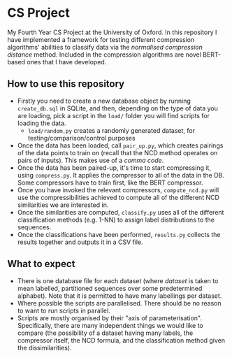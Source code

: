 # CS Project
My Fourth Year CS Project at the University of Oxford.
In this repository I have implemented a framework for testing different compression algorithms' abilities to classify data via the _normalised compression distance_ method.
Included in the compression algorithms are novel BERT-based ones that I have developed.

## How to use this repository

- Firstly you need to create a new database object by running `create_db.sql` in SQLite, and then, depending on the type of data you are loading, pick a script in the `load/` folder you will find scripts for loading the data.
    - `load/random.py` creates a randomly generated dataset, for testing/comparison/control purposes
- Once the data has been loaded, call `pair_up.py`, which creates pairings of the data points to train on (recall that the NCD method operates on pairs of inputs). This makes use of a _comma code_.
- Once the data has been paired-up, it's time to start compressing it, using `compress.py`.
It applies the compressor to all of the data in the DB.
Some compressors have to train first, like the BERT compressor.
- Once you have invoked the relevant compressors, `compute_ncd.py` will use the compressibilities achieved to compute all of the different NCD similarities we are interested in.
- Once the similarities are computed, `classify.py` uses all of the different classification methods (e.g. 1-NN) to assign label distributions to the sequences.
- Once the classifications have been performed, `results.py` collects the results together and outputs it in a CSV file.

## What to expect

- There is one database file for each dataset (where _dataset_ is taken to mean labelled, partitioned sequences over some predetermined alphabet). Note that it is permitted to have many labellings per dataset.
- Where possible the scripts are parallelised. There should be no reason to want to run scripts in parallel.
- Scripts are mostly organised by their "axis of parameterisation". Specifically, there are many independent things we would like to compare (the possibility of a dataset having many labels, the compressor itself, the NCD formula, and the classification method given the dissimilarities).

